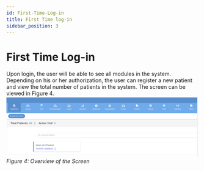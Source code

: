 ```yaml
---
id: First-Time-Log-in
title: First Time log-in
sidebar_position: 3
---
```

# First Time Log-in

Upon login, the user will be able to see all modules in the system. Depending on his or her authorization, the user can register a new patient and view the total number of patients in the system. The screen can be viewed in Figure 4.
![alt text](<../../static/img/Overview of the screen.PNG>)
*Figure 4: Overview of the Screen*
